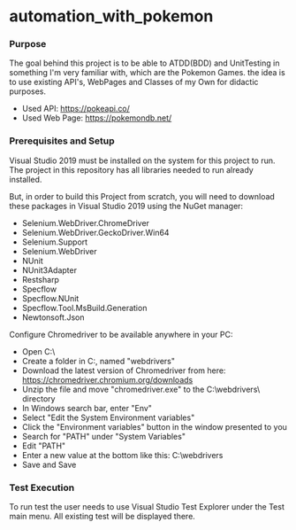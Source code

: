# automation_with_pokemon

### Purpose ###

The goal behind this project is to be able to ATDD(BDD) and UnitTesting in something I'm very familiar with, which are the Pokemon Games. the idea is to use existing API's, WebPages and Classes of my Own for didactic purposes.

- Used API: https://pokeapi.co/
- Used Web Page: https://pokemondb.net/



### Prerequisites and Setup ###

Visual Studio 2019 must be installed on the system for this project to run. The project in this repository has all libraries needed to run already installed.

But, in order to build this Project from scratch, you will need to download these packages in Visual Studio 2019 using the NuGet manager:
- Selenium.WebDriver.ChromeDriver
- Selenium.WebDriver.GeckoDriver.Win64
- Selenium.Support
- Selenium.WebDriver
- NUnit
- NUnit3Adapter
- Restsharp
- Specflow
- Specflow.NUnit
- Specflow.Tool.MsBuild.Generation
- Newtonsoft.Json


Configure Chromedriver to be available anywhere in your PC:
- Open C:\
- Create a folder in C:\, named "webdrivers"
- Download the latest version of Chromedriver from here: https://chromedriver.chromium.org/downloads
- Unzip the file and move "chromedriver.exe" to the C:\webdrivers\ directory
- In Windows search bar, enter "Env"
- Select "Edit the System Environment variables"
- Click the "Environment variables" button in the window presented to you
- Search for "PATH" under "System Variables"
- Edit "PATH" 
- Enter a new value at the bottom like this: C:\webdrivers
- Save and Save



### Test Execution ###

To run test the user needs to use Visual Studio Test Explorer under the Test main menu. All existing test will be displayed there.


